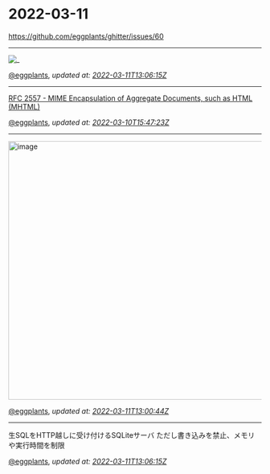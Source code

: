 # 2022-03-11

<https://github.com/eggplants/ghitter/issues/60>

---

![_](https://github.githubassets.com/images/mona-loading-default.gif)

[@eggplants](https://github.com/eggplants), *updated at: [2022-03-11T13:06:15Z](https://github.com/eggplants/ghitter/issues/60#issue-1165359052)*

---

[RFC 2557 - MIME Encapsulation of Aggregate Documents, such as HTML (MHTML)](https://datatracker.ietf.org/doc/html/rfc2557)

[@eggplants](https://github.com/eggplants), *updated at: [2022-03-10T15:47:23Z](https://github.com/eggplants/ghitter/issues/60#issuecomment-1064203794)*

---

<img width="514" alt="image" src="https://user-images.githubusercontent.com/42153744/157871251-e1032b3e-9158-4902-b215-f83af55ce391.png">


[@eggplants](https://github.com/eggplants), *updated at: [2022-03-11T13:00:44Z](https://github.com/eggplants/ghitter/issues/60#issuecomment-1065092192)*

---

生SQLをHTTP越しに受け付けるSQLiteサーバ
ただし書き込みを禁止、メモリや実行時間を制限

[@eggplants](https://github.com/eggplants), *updated at: [2022-03-11T13:06:15Z](https://github.com/eggplants/ghitter/issues/60#issuecomment-1065096327)*
